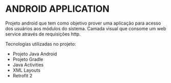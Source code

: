 # ANDROID APPLICATION

Projeto android que tem como objetivo prover uma aplicação para acesso dos usuários aos módulos do sistema. Camada visual que consome um web service através de requisições http.

Tecnologias utilizadas no projeto:

 - Projeto Java Android
 - Projeto Gradle
 - Java Activities
 - XML Layouts
 - Retrofit 2
